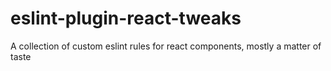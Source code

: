 # eslint-plugin-react-tweaks
A collection of custom eslint rules for react components, mostly a matter of taste
